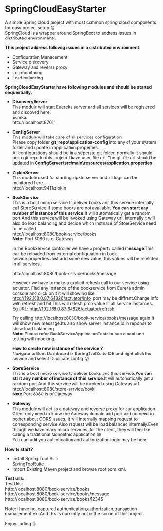 # SpringCloudEasyStarter
A simple Spring cloud project with most common spring cloud components for easy project setup :blush:  
SpringCloud is a wrapper around SpringBoot to address issues in distributed environments.  

**This project address followig issues in a distributed environment:**    
- Configuration Management  
- Service discovery  
- Gateway and reverse proxy  
- Log monitoring  
- Load balancing  

**SpringCloudEasyStarter have following modules and should be started sequentially.**    
- **DiscoveryServer**  
  This module will start Euereka server and all services will be registered and discoved here.  
  Eureka:    
  http://localhost:8761/    
  
 - **ConfigServer**    
   This module will take care of all services configuration  
   Please copy folder **git_repo\application-config** into any of your system folder and update in application.properties.     
   All configurations should be in a seperate git folder, normally it should be in git repo.In this project I have used file url.
  The git file url should be updated in **ConfigServer\src\main\resources\application.properties**  
  - **ZipkinServer**  
    This module used for starting zipkin server and all logs can be monitored here.  
    http://localhost:9411/zipkin   
  - **BookService**  
     This is a boot micro service to deliver books and this service internally call StoreService if some books are not available.
     **You can start any number of instance of this service**.It will automatically get a random port.And this service will be invoked using Gateway url.  Internally it will also do load balancing and decide which instnace of StoreService need to be called.  
     http://localhost:8080/book-service/books    
     **Note:** Port 8080 is of Gateway   
     
     In the BookService controller we have a property called **message**.This can be reloaded from external configuration in book-service.properties.Just add some new value, this values will be refelcted in all services.  
     
     http://localhost:8080/book-service/books/message
     
     However we have to make a explicit refresh call to our service using actuator.
     Find any instance of the bookservice from Eureka admin console and click on it it will showing like http://192.168.0.87:64826/actuator/info, port may be diffrent.Change info with refresh and hit.This will refesh prop value in all service instances.       
     Eg URL: http://192.168.0.87:64826/actuator/refresh  
     
    Try calling http://localhost:8080/book-service/books/message again.It will show new message.Its also show server instance id in reponse to show load balancing.    
    **Note**: Please refer BookServiceApplicationTests to see a baci unit testing with mocking.  
     
     **How to create new instance of the service ?**  
     Navigate to Boot Dashboard in SpringToolSuite IDE and right click the service and select Duplicate config :stuck_out_tongue_winking_eye:  
     
   - **StoreService**  
     This is a boot micro service to deliver books and this service.**You can start any number of instance of this service**.It will automatically get a random port.And this service will be invoked using Gateway url.    
     http://localhost:8080/store-service/book     
     **Note** Port 8080 is of Gateway     
     
  - **Gateway**  
     This module will act as a gateway and reverse proxy for our application.  
     Client only need to know the Gateway domain and port and no need to bother about CORS issues, it will internally mapping request to corresponding service.Also request will be load balanced internally.Even though we have many micro services, for the client, they will feel like calling a traditional Monolithic application :smile:  
     You can add you autentication and authorization logic may be here.  
     


**How to start?**  
- Install Spring Tool Suit:  
  [SpringToolSuite](https://spring.io/tools)  
- Import Existing Maven project and browse root pom.xml.  
  

**Test urls:**   
TestUrls:  
http://localhost:8080/book-service/books  
http://localhost:8080/book-service/books/message  
http://localhost:8080/book-service/books/12345  


Note: I have not captured authentication,authorization,transaction management etc.And this is currently not in the scope of this project.

Enjoy coding :+1:
